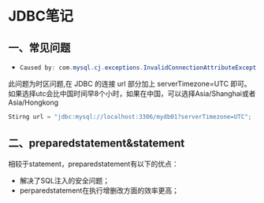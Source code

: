 # JDBC笔记

## 一、常见问题

- ```java
  Caused by: com.mysql.cj.exceptions.InvalidConnectionAttributeException: The server time zone value   
  ```

此问题为时区问题,在 JDBC 的连接 url 部分加上 serverTimezone=UTC 即可。
如果选择utc会比中国时间早8个小时，如果在中国，可以选择Asia/Shanghai或者Asia/Hongkong

```java
Stirng url = "jdbc:mysql://localhost:3306/mydb01?serverTimezone=UTC";
```



## 二、preparedstatement&statement

相较于statement，preparedstatement有以下的优点：

- 解决了SQL注入的安全问题；
- perparedstatement在执行增删改方面的效率更高；
